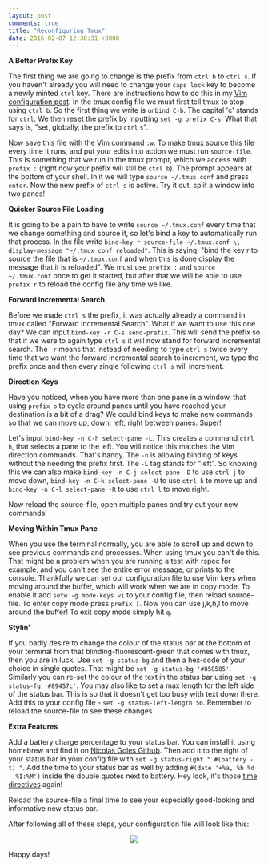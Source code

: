 ```yaml
---
layout: post
comments: true
title: "Reconfiguring Tmux"
date: 2016-02-07 12:30:31 +0000
---
```


<strong> A Better Prefix Key </strong>

The first thing we are going to change is the prefix from `ctrl b` to `ctrl s`. If you haven't already you will need to change your `caps lock` key to become a newly minted `ctrl` key. There are instructions how to do this in my [Vim configuration post][vim-config-post]. In the tmux config file we must first tell tmux to stop using `ctrl b`. So the first thing we write is `unbind C-b`. The capital 'c' stands for `ctrl`. We then reset the prefix by inputting `set -g prefix C-s`. What that says is, "set, globally, the prefix to `ctrl` `s`".

Now save this file with the Vim command `:w`. To make tmux source this file every time it runs, and put your edits into action we must run `source-file`. This is something that we run in the tmux prompt, which we access with `prefix :` (right now your prefix will still be `ctrl b`). The prompt appears at the bottom of your shell. In it we will type `source ~/.tmux.conf` and press `enter`. Now the new prefix of `ctrl s` is active. Try it out, split a window into two panes!

<strong> Quicker Source File Loading </strong>

It is going to be a pain to have to write `source ~/.tmux.conf` every time that we change something and source it, so let's bind a key to automatically run that process. In the file write `bind-key r source-file ~/.tmux.conf \; display-message "~/.tmux conf reloaded"`. This is saying, "bind the key r to source the file that is `~/.tmux.conf` and when this is done display the message that it is reloaded". We must use `prefix :` and `source ~/.tmux.conf` once to get it started, but after that we will be able to use `prefix r` to reload the config file any time we like.

<strong> Forward Incremental Search </strong>

Before we made `ctrl s` the prefix, it was actually already a command in tmux called "Forward Incremental Search". What if we want to use this one day? We can input `bind-key -r C-s send-prefix`. This will send the prefix so that if we were to again type `ctrl s` it will now stand for forward incremental search. The `-r` means that instead of needing to type `ctrl s` twice every time that we want the forward incremental search to increment, we type the prefix once and then every single following `ctrl s` will increment.

<strong> Direction Keys </strong>

Have you noticed, when you have more than one pane in a window, that using `prefix o` to cycle around panes until you have reached your destination is a bit of a drag? We could bind keys to make new commands so that we can move up, down, left, right between panes. Super! 

Let's input `bind-key -n C-h select-pane -L`. This creates a command `ctrl h`, that selects a pane to the left. You will notice this matches the Vim direction commands. That's handy. The `-n` is allowing binding of keys without the needing the prefix first. The `-L` tag stands for "left". So knowing this we can also make `bind-key -n C-j select-pane -D` to use `ctrl j` to move down, `bind-key -n C-k select-pane -U` to use `ctrl k` to move up and `bind-key -n C-l select-pane -R` to use `ctrl l` to move right.

Now reload the source-file, open multiple panes and try out your new commands!

<strong> Moving Within Tmux Pane </strong>

When you use the terminal normally, you are able to scroll up and down to see previous commands and processes. When using tmux you can't do this. That might be a problem when you are running a test with rspec for example, and you can't see the entire error message, or prints to the console. 
Thankfully we can set our configuration file to use Vim keys when moving around the buffer, which will work when we are in copy mode. To enable it add `setw -g mode-keys vi` to your config file, then reload source-file. To enter copy mode press `prefix [`. Now you can use j,k,h,l to move around the buffer! To exit copy mode simply hit `q`.

<strong> Stylin' </strong>

If you badly desire to change the colour of the status bar at the bottom of your terminal from that blinding-fluorescent-green that comes with tmux, then you are in luck. Use `set -g status-bg` and then a hex-code of your choice in single quotes. That might be `set -g status-bg '#858585'`. Similarly you can re-set the colour of the text in the status bar using `set -g status-fg '#89457c'`.
You may also like to set a max length for the left side of the status bar. This is so that it doesn't get too busy with text down there. Add this to your config file - `set -g status-left-length 50`. Remember to reload the source-file to see these changes.

<strong> Extra Features </strong>

Add a battery charge percentage to your status bar. You can install it using homebrew and find it on [Nicolas Goles Github][github-goles-battery]. Then add it to the right of your status bar in your config file with `set -g status-right " #(battery -t) "`. 
Add the time to your status bar as well by adding `#(date '+%a, %b %d - %I:%M')` inside the double quotes next to battery. Hey look, it's those [time directives][time-class-post] again!

Reload the source-file a final time to see your especially good-looking and informative new status bar.

After following all of these steps, your configuration file will look like this:

<p align="center">
<img src="../../../../../../../assets/config-tmux.jpg">
</p>

Happy days!

[vim-config-post]: http://daisymolving.github.io/2016/01/15/a-vim-config-post.html
[github-goles-battery]: https://github.com/Goles/Battery
[time-class-post]: http://daisymolving.github.io/2016/01/25/time-class.html
